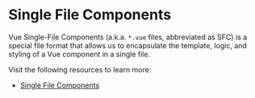 # Single File Components

Vue Single-File Components (a.k.a. `*.vue` files, abbreviated as SFC) is a special file format that allows us to encapsulate the template, logic, and styling of a Vue component in a single file.

Visit the following resources to learn more:

- [Single File Components](https://vuejs.org/guide/scaling-up/sfc.html)
